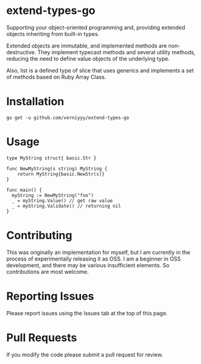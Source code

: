 # extend-types-go
Supporting your object-oriented programming and,
providing extended objects inheriting from built-in types.

Extended objects are immutable, and implemented methods are non-destructive.
They implement typecast methods and several utility methods, reducing the need to define value objects of the underlying type.

Also, list is a defined type of slice that uses generics and implements a set of methods based on Ruby Array Class.

# Installation
```
go get -u github.com/verniyyy/extend-types-go
```

# Usage
```
type MyString struct{ basic.Str }

func NewMyString(s string) MyString {
	return MyString{basic.NewStr(s)}
}

func main() {
  myString := NewMyString("foo")
  _ = myString.Value() // get raw value
  _ = myString.Validate() // returning nil
}
```

# Contributing
This was originally an implementation for myself, but I am currently in the process of experimentally releasing it as OSS.
I am a beginner in OSS development, and there may be various insufficient elements.
So contributions are most welcome.

# Reporting Issues
Please report issues using the Issues tab at the top of this page.

# Pull Requests
If you modify the code please submit a pull request for review.
